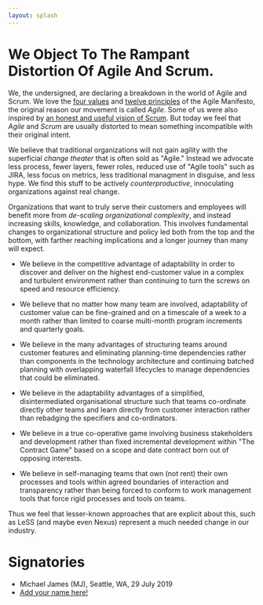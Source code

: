 ```yaml
---
layout: splash
---
```

# We Object To The Rampant Distortion Of Agile And Scrum.

We, the undersigned, are declaring a breakdown in the world of Agile
and Scrum. We love the [four values](https://agilemanifesto.org) and
[twelve principles](https://agilemanifesto.org/principles.html) of the 
Agile Manifesto, the original reason our movement is called *Agile*.
Some of us were also inspired by
[an honest and useful vision of Scrum](/an-honest-and-useful-vision-of-scrum/). 
But today we feel that _Agile_ and _Scrum_ are usually distorted to 
mean something incompatible with their original intent. 

We believe that traditional
organizations will not gain agility with the superficial _change theater_ that
is often sold as "Agile."   Instead we advocate less process, fewer layers,
fewer roles, reduced use of "Agile tools" such as JIRA, less focus on
metrics, less traditional managment in disguise, and less 
hype.  We find this stuff to be actively
_counterproductive_, innoculating organizations against real change.

Organizations that want to truly serve their customers and employees
will benefit more from _de-scaling organizational complexity_, and
instead increasing skills, knowledge, and collaboration.  This
involves fundamental changes to organizational structure and policy
led both from the top and the bottom, with farther reaching
implications and a longer journey than many will expect.

* We believe in the competitive advantage of adaptability in order to
  discover and deliver on the highest end-customer value in a complex
  and turbulent environment rather than continuing to turn the screws
  on speed and resource efficiency. 

* We believe that no matter how many team are involved, adaptability of
 customer value can be fine-grained and on a timescale of a week to a
 month rather than limited to coarse multi-month program increments
 and quarterly goals.
 
* We believe in the many advantages of structuring teams around
  customer features and eliminating planning-time dependencies rather
  than components in the technology architecture and continuing
  batched planning with overlapping waterfall lifecycles to manage
  dependencies that could be eliminated.
  
* We believe in the adaptability advantages of a simplified,
  disintermediated organisational structure such that teams
  co-ordinate directly other teams and learn directly from customer
  interaction rather than rebadging the specifiers and co-ordinators.
  
* We believe in a true co-operative game involving business
  stakeholders and development rather than fixed incremental
  development within "The Contract Game" based on a scope and date
  contract born out of opposing interests.
  
* We believe in self-managing teams that own (not rent) their own
  processes and tools within agreed boundaries of interaction and
  transparency rather than being forced to conform to work management
  tools that force rigid processes and tools on teams. 

Thus we feel that lesser-known approaches that are explicit about this, such
as LeSS (and maybe even Nexus) represent a much needed change in our
industry. 

# Signatories
* Michael James (MJ), Seattle, WA, 29 July 2019
* [Add your name here!](/how/)

